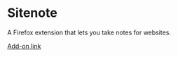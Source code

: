 # Sitenote
A Firefox extension that lets you take notes for websites.

[Add-on link](https://addons.mozilla.org/en-US/firefox/addon/siteflag/)
